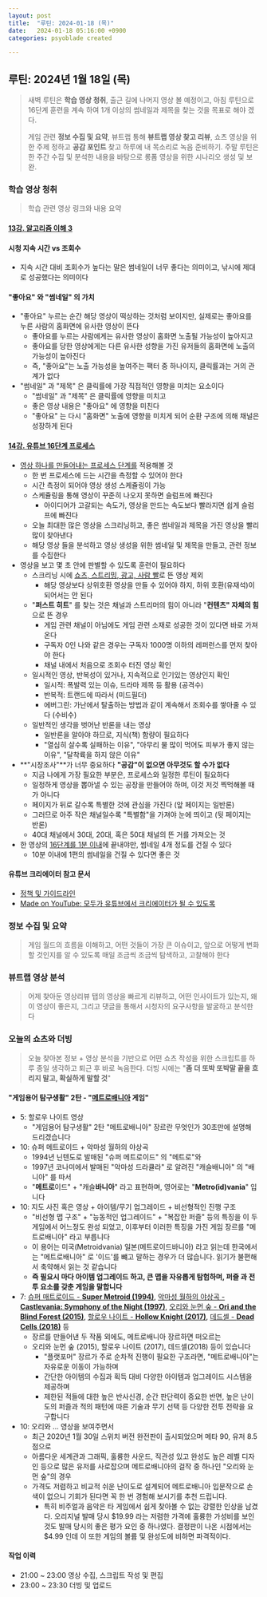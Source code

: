 ```yaml
---
layout: post
title:  "루틴: 2024-01-18 (목)"
date:   2024-01-18 05:16:00 +0900
categories: psyoblade created

---
```




## 루틴: 2024년 1월 18일 (목)

>    새벽 루틴은 **학습 영상 청취**, 출근 길에 나머지 영상 볼 예정이고, 아침 루틴으로 16단계 훈련을 계속 하여 1개 이상의 썸네일과 제목을 찾는 것을 목표로 해야 겠다. 
>
>    게임 관련 **정보 수집 및 요약**, 뷰트랩 통해 **뷰트랩 영상 찾고 리뷰**, 쇼츠 영상을 위한 주제 정하고 **공감 포인트** 찾고 하루에 내 목소리로 녹음 준비하기. 주말 루틴은 한 주간 수집 및 분석한 내용을 바탕으로 롱폼 영상을 위한 시나리오 생성 및 보완.

### 학습 영상 청취

> 학습 관련 영상 링크와 내용 요약

#### **[13강. 알고리즘 이해 3](https://www.youtube.com/watch?v=odCxlo3H2lA)**

#### 시청 지속 시간 vs 조회수

* 지속 시간 대비 조회수가 높다는 말은 썸네일이 너무 좋다는 의미이고, 낚시에 제대로 성공했다는 의미이다

#### "좋아요" 와 "썸네일" 의 가치

* "좋아요" 누르는 순간 해당 영상이 떡상하는 것처럼 보이지만, 실제로는 좋아요를 누른 사람의 홈화면에 유사한 영상이 뜬다
  * 좋아요를 누르는 사람에게는 유사한 영상이 홈화면 노출될 가능성이 높아지고
  * 좋아요를 당한 영상에게는 다른 유사한 성향을 가진 유저들의 홈화면에 노출의 가능성이 높아진다
  * 즉, "좋아요"는 노출 가능성을 높여주는 팩터 중 하나이지, 클릭률과는 거의 관계가 없다
* "썸네일" 과 "제목" 은 클릭률에 가장 직접적인 영향을 미치는 요소이다
  * "썸네일" 과 "제목" 은 클릭률에 영향을 미치고 
  * 좋은 영상 내용은 "좋아요" 에 영향을 미친다
  * "좋아요" 는 다시 "홈화면" 노출에 영향을 미치게 되어 순환 구조에 의해 채널은 성장하게 된다

#### **[14강. 유튜브 16단계 프로세스](https://www.youtube.com/watch?v=-MJb3jvfnXo)**

* [영상 하나를 만들어내는 프로세스 단계를](https://docs.google.com/spreadsheets/d/13dJuOyROWzWuh40bO-orWkWkpK-MkFj4cHKgAVqsi-M/edit?usp=sharing) 적용해볼 것
  * 한 번 프로세스에 드는 시간을 측정할 수 있어야 한다
  * 시간 측정이 되어야 영상 생성 스케쥴링이 가능
  * 스케쥴링을 통해 영상이 꾸준히 나오지 못하면 슬럼프에 빠진다
    * 아이디어가 고갈되는 속도가, 영상을 만드는 속도보다 빨라지면 쉽게 슬럼프에 빠진다
  * 오늘 최대한 많은 영상을 스크리닝하고, 좋은 썸네일과 제목을 가진 영상을 빨리 많이 찾아낸다
  * 해당 영상 들을 분석하고 영상 생성을 위한 썸네일 및 제목을 만들고, 관련 정보를 수집한다
* 영상을 보고 몇 초 안에 판별할 수 있도록 훈련이 필요하다
  * 스크리닝 시에 <u>쇼츠, 스트리밍, 광고, 사람 빨</u>로 뜬 영상 제외
    * 해당 영상보다 상위호환 영상을 만들 수 있어야 하지, 하위 호환(유재석)이 되어서는 안 된다
  * "**퍼스트 히트**" 를 찾는 것은 채널과 스트리머의 힘이 아니라 "**컨텐츠" 자체의 힘**으로 뜬 경우
    * 게임 관련 채널이 아님에도 게임 관련 소재로 성공한 것이 있다면 바로 가져온다
    * 구독자 0인 나와 같은 경우는 구독자 1000명 이하의 레퍼런스를 먼저 찾아야 한다
    * 채널 내에서 처음으로 조회수 터진 영상 확인
  * 일시적인 영상, 반복성이 있거나, 지속적으로 인기있는 영상인지 확인
    * 일시적: 폭발력 있는 이슈, 드라마 제목 등 활용 (공격수)
    * 반복적: 트랜드에 따라서 (미드필더)
    * 에버그린: 가난에서 탈출하는 방법과 같이 계속해서 조회수를 쌓아줄 수 있다 (수비수)
  * 일반적인 생각을 벗어난 반론을 내는 영상
    * 일반론을 알아야 하므로, 지식(책) 함량이 필요하다
    * "열심히 살수록 실패하는 이유", "아무리 물 많이 먹어도 피부가 좋지 않는 이유", "달착륙을 하지 않은 이유"
* **"시장조사"**가 너무 중요하다 **"공감"이 없으면 아무것도 할 수가 없다**
  * 지금 나에게 가장 필요한 부분은, 프로세스와 일정한 루틴이 필요하다
  * 일정하게 영상을 뽑아낼 수 있는 공장을 만들어야 하며, 이것 저것 찍먹해볼 때가 아니다
  * 페이지가 뒤로 갈수록 특별한 것에 관심을 가진다 (앞 페이지는 일반론)
  * 그러므로 아주 작은 채널일수록 "특별함"을 가져야 눈에 띄이고 (뒷 페이지는 반론)
  * 40대 채널에서 30대, 20대, 혹은 50대 채널의 뜬 거를 가져오는 것
* 한 영상의 <u>16단계를 1분 이내</u>에 끝내야만, 썸네일 4개 정도를 건질 수 있다
  * 10분 이내에 1편의 썸네일을 건질 수 있다면 좋은 것

#### 유튜브 크리에이터 참고 문서

* [정책 및 가이드라인](https://www.youtube.com/intl/ko_ALL/creators/how-things-work/policies-guidelines/)
* [Made on YouTube: 모두가 유튜브에서 크리에이터가 될 수 있도록](https://youtube-kr.googleblog.com/2023/09/made-on-youtube-2023.html)

### 정보 수집 및 요약

>   게임 월드의 흐름을 이해하고, 어떤 것들이 가장 큰 이슈이고, 앞으로 어떻게 변화할 것인지를 알 수 있도록 매일 조금씩 조금씩 탐색하고, 고찰해야 한다

### 뷰트랩 영상 분석

>    어제 찾아둔 영상리뷰 탭의 영상을 빠르게 리뷰하고, 어떤 인사이트가 있는지, 왜 이 영상이 좋은지, 그리고 댓글을 통해서 시청자의 요구사항을 발굴하고 분석한다

### 오늘의 쇼츠와 더빙

>   오늘 찾아본 정보 + 영상 분석을 기반으로 어떤 쇼츠 작성을 위한 스크립트를 하루 종일 생각하고 퇴근 후 바로 녹음한다. 더빙 시에는 "**좀 더 또박 또박말 끝을 흐리지 말고, 확실하게 말할 것**"

#### "게임용어 탐구생활" 2탄 - "[메트로배니아](https://namu.wiki/w/%EB%A9%94%ED%8A%B8%EB%A1%9C%EB%B0%B0%EB%8B%88%EC%95%84) 게임"

* 5: 할로우 나이트 영상
  * "게임용어 탐구생활" 2탄 "메트로배니아" 장르란 무엇인가 30초만에 설명해 드리겠습니다
* 10: 슈퍼 메트로이드 + 악마성 월하의 야상곡
  * 1994년 닌텐도로 발매된 "슈퍼 메트로이드" 의 "메트로"와
  * 1997년 코나미에서 발매된 "악마성 드라큘라" 로 알려진 "캐슬배니아" 의 "배니아" 를 따서
  * "**메트로**이드" + "캐슬**바니아**" 라고 표현하며, 영어로는 "**Metro(id)vania**" 입니다
* 10: 지도 사진 혹은 영상 + 아이템/무기 업그레이드 + 비선형적인 진행 구조
  * "비선형 맵 구조" + "능동적인 업그레이드" + "복잡한 퍼즐" 등의 특징을 이 두 게임에서 어느정도 완성 되었고, 이후부터 이러한 특징을 가진 게임 장르를 "메트로배니아" 라고 부릅니다
  * 이 용어는 미국(Metroidvania) 일본(메트로이드바니아) 라고 읽는데 한국에서는 "메트로배니아" 로 '이드'를 뺴고 말하는 경우가 더 많습니다. 읽기가 불편해서 축약해서 읽는 것 같습니다
  * **즉 필요시 마다 아이템 업그레이드 하고, 큰 맵을 자유롭게 탐험하며, 퍼즐 과 전투 요소를 갖춘 게임을 말합니다**
* 7: [슈퍼 매트로이드 - **Super Metroid (1994)**](https://www.youtube.com/watch?v=Y9tufNHthJE), [악마성 월하의 야상곡 - **Castlevania: Symphony of the Night (1997)**](https://www.youtube.com/watch?v=aPCu5yrlwKQ), [오리와 눈먼 숲 - **Ori and the Blind Forest (2015)**](https://www.youtube.com/watch?v=3rTtWcBATk4), [할로우 나이트 - **Hollow Knight (2017)**](https://www.youtube.com/watch?v=UAO2urG23S4), [데드셀 - **Dead Cells (2018)**](https://www.youtube.com/watch?v=RvGaSPTcTxc) 등
  * 장르를 만들어낸 두 작품 외에도, 메트로배니아 장르하면 떠오르는
  * 오리와 눈먼 숲 (2015), 할로우 나이트 (2017), 데드셀(2018) 등이 있습니다
    * "플랫포머" 장르가 주로 순차적 진행이 필요한 구조라면, "메트로배니아"는 자유로운 이동이 가능하며
    * 간단한 아이템의 수집과 획득 대비 다양한 아이템과 업그레이드 시스템을 제공하며
    * 제한된 적들에 대한 높은 반사신경, 순간 판단력이 중요한 반면, 높은 난이도의 퍼즐과 적의 패턴에 따른 기술과 무기 선택 등 다양한 전투 전략을 요구합니다
* 10: 오리와 ... 영상을 보여주면서
  * 최근 2020년 1월 30일 스위치 버전 완전판이 출시되었으며 메타 90, 유저 8.5 점으로 
  * 아름다운 세계관과 그래픽, 훌륭한 사운드, 직관성 있고 완성도 높은 레벨 디자인 등으로 많은 유저를 사로잡으며 메트로배니아의 걸작 중 하나인 "오리와 눈먼 숲"의 경우
  * 가격도 저렴하고 비교적 쉬운 난이도로 설계되어 메트로배니아 입문작으로 손색이 없으니 기회가 된다면 꼭 한 번 경험해 보시기를 추천 드립니다.
    * 특히 비주얼과 음악은 타 게임에서 쉽게 찾아볼 수 없는 강렬한 인상을 남겼다. 오리지널 발매 당시 $19.99 라는 저렴한 가격에 훌륭한 가성비를 보인 것도 발매 당시의 좋은 평가 요인 중 하나였다. 결정판이 나온 시점에서는 $4.99 인데 이 또한 게임의 볼륨 및 완성도에 비하면 파격적이다.

#### 작업 이력

* 21:00 ~ 23:00 영상 수집, 스크립트 작성 및 편집
* 23:00 ~ 23:30 더빙 및 업로드